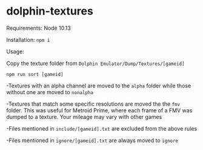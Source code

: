 # dolphin-textures

Requirements: 
Node 10.13

Installation:
`npm i`

Usage:

Copy the texture folder from `Dolphin Emulator/Dump/Textures/[gameid]`

`npm run sort [gameid]`


-Textures with an alpha channel are moved to the `alpha` folder while those without one are moved to `nonalpha`

-Textures that match some specific resolutions are moved the the `fmv` folder. This was useful for Metroid Prime, where each frame of a FMV was dumped to a texture. Your mileage may vary with other games

-Files mentioned in `include/[gameid].txt` are excluded from the above rules

-Files mentioned in `ignore/[gameid].txt` are always moved to `ignore`
